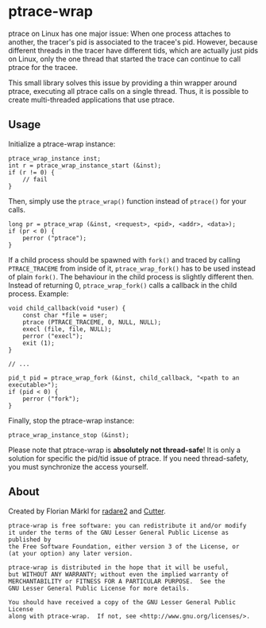 
# ptrace-wrap

ptrace on Linux has one major issue: When one process attaches to another, the tracer's pid is
associated to the tracee's pid.
However, because different threads in the tracer have different tids, which are actually just
pids on Linux, only the one thread that started the trace can continue to call ptrace for
the tracee.

This small library solves this issue by providing a thin wrapper around ptrace, executing
all ptrace calls on a single thread.
Thus, it is possible to create multi-threaded applications that use ptrace.

## Usage

Initialize a ptrace-wrap instance:

```
ptrace_wrap_instance inst;
int r = ptrace_wrap_instance_start (&inst);
if (r != 0) {
    // fail
}
```

Then, simply use the `ptrace_wrap()` function instead of `ptrace()` for your calls.

```
long pr = ptrace_wrap (&inst, <request>, <pid>, <addr>, <data>);
if (pr < 0) {
    perror ("ptrace");
}
```

If a child process should be spawned with `fork()` and traced by calling `PTRACE_TRACEME`
from inside of it, `ptrace_wrap_fork()` has to be used instead of plain `fork()`.
The behaviour in the child process is slightly different then. Instead of returning 0,
`ptrace_wrap_fork()` calls a callback in the child process. Example:

```
void child_callback(void *user) {
    const char *file = user;
    ptrace (PTRACE_TRACEME, 0, NULL, NULL);
    execl (file, file, NULL);
    perror ("execl");
    exit (1);
}

// ...

pid_t pid = ptrace_wrap_fork (&inst, child_callback, "<path to an executable>");
if (pid < 0) {
    perror ("fork");
}
```

Finally, stop the ptrace-wrap instance:
```
ptrace_wrap_instance_stop (&inst);
```

Please note that ptrace-wrap is **absolutely not thread-safe**!
It is only a solution for specific the pid/tid issue of ptrace.
If you need thread-safety, you must synchronize the access yourself.

## About

Created by Florian Märkl for [radare2](https://github.com/radareorg/radare2) and [Cutter](https://github.com/radareorg/cutter/).

```
ptrace-wrap is free software: you can redistribute it and/or modify
it under the terms of the GNU Lesser General Public License as published by
the Free Software Foundation, either version 3 of the License, or
(at your option) any later version.

ptrace-wrap is distributed in the hope that it will be useful,
but WITHOUT ANY WARRANTY; without even the implied warranty of
MERCHANTABILITY or FITNESS FOR A PARTICULAR PURPOSE.  See the
GNU Lesser General Public License for more details.

You should have received a copy of the GNU Lesser General Public License
along with ptrace-wrap.  If not, see <http://www.gnu.org/licenses/>.
```